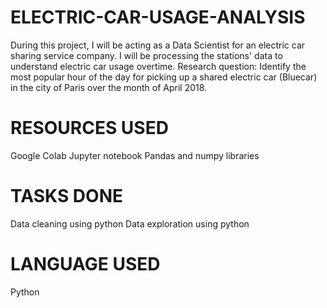 # ELECTRIC-CAR-USAGE-ANALYSIS
During this project, I will be acting as a Data Scientist for an electric car sharing service company. I will be processing the stations' data to understand electric car usage overtime.
Research question: Identify the most popular hour of the day for picking up a shared electric car (Bluecar) in the city of Paris over the month of April 2018.

# RESOURCES USED 
Google Colab Jupyter notebook
Pandas and numpy libraries

# TASKS DONE
Data cleaning using python 
Data exploration using python

# LANGUAGE USED
Python 
